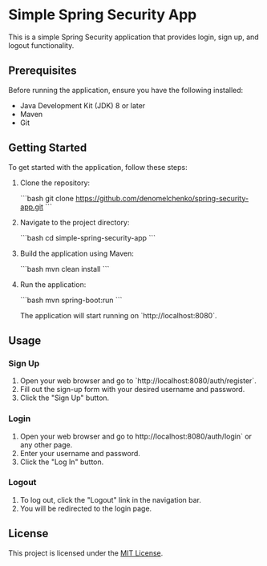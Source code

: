 # Simple Spring Security App

This is a simple Spring Security application that provides login, sign up, and logout functionality.

## Prerequisites

Before running the application, ensure you have the following installed:

- Java Development Kit (JDK) 8 or later
- Maven
- Git

## Getting Started

To get started with the application, follow these steps:

1. Clone the repository:

   \`\`\`bash
   git clone https://github.com/denomelchenko/spring-security-app.git
   \`\`\`

2. Navigate to the project directory:

   \`\`\`bash
   cd simple-spring-security-app
   \`\`\`

3. Build the application using Maven:

   \`\`\`bash
   mvn clean install
   \`\`\`

4. Run the application:

   \`\`\`bash
   mvn spring-boot:run
   \`\`\`

   The application will start running on \`http://localhost:8080\`.

## Usage

### Sign Up

1. Open your web browser and go to \`http://localhost:8080/auth/register`.
2. Fill out the sign-up form with your desired username and password.
3. Click the "Sign Up" button.

### Login

1. Open your web browser and go to http://localhost:8080/auth/login` or any other page.
2. Enter your username and password.
3. Click the "Log In" button.

### Logout

1. To log out, click the "Logout" link in the navigation bar.
2. You will be redirected to the login page.

## License

This project is licensed under the [MIT License](LICENSE).
